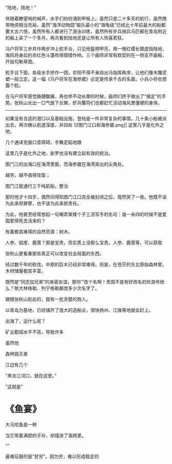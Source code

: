 “陆地，陆地！”

伴随着瞭望哨的喊声，水手们纷纷涌到甲板上。虽然只是二十多天的航行，虽然携带物资相当充裕，虽然“海洋动物园”舰队最小的“海龟级”已经比十年前最大的船都要大五六倍，虽然所有人都进行了游泳训练，虽然所有步兵骑兵马匹都在青岛附近的船上呆了一个多月，再次看到陆地还是让所有人欣喜若狂。

马户将军三步并作两步冲上舵手台，只见他盔明甲亮，用一根红缨长槊虚指陆地，海风将身后的赤红色斗篷吹得猎猎作响。三个画师非常有默契的在一侧支开画板，开始勾勒草图。

舵手台下面，各级水手挤作一团，俞阳不得不亲自出马指挥秩序，让他们像木雕泥塑一般立定。这一幅《马户将军在海参崴》必定是传承千古的名画，小兵小将也想露个脸。

在马户将军感觉胳膊酸痛，再也举不动长槊的时候，画师们终于做出了“搞定”的手势。张秋山长出一口气放下长槊，虾兵蟹将们也都赶忙活动海风里僵硬的身体。

---

如果没有合适的港口以及基础设施，登陆是一件非常复杂的事情。几十条小船被派出去，再次确认航道深度，并四处
![[图门江口和海参崴.png]]
这里几乎是化外之地，

几个通译克服口音障碍，手舞足蹈地跟

这里几乎是化外之地，新罗也没有建立起有效的统治。

图门江的出海口在海湾里面，而海参崴在海湾突出的尖角处。

越穷，越不值得攻取；



图门江能通行三千吨航船，整治

那时他才十四岁，偶然间得知图门江口完全被封闭之后，竟然哭了一夜。他既不该为此承担罪孽，也不该为此承担责任。

为此，他甚至经常想起一句嘲弄某矮个子三流写手的名句：谁一米四的时候不是爱国爱得死去活来的？

有着极其难得的自然资源：树木。

人参、貂皮、鹿茸？那是宝贵，但实质上没那么宝贵。人参、鹿茸等，可以获取

张秋山更看重那些真正可以改变社会局面的东西。

经过数千年的砍伐，中原的巨木已经非常难得。但是，在苍茫的东北原始森林里，木材储量极其丰富。

既然是“同志加兄弟”的亲密友谊，那你™改个名啊！贵国不是有好改名的优良传统么？斯大林格勒、列宁格勒都改多少次名字了。

跟随张秋山到此的，就有一批贪婪的商人。

以青岛为基地，已经铺开了庞大的造船业，很快扬州、江陵等地就会赶上。

出海了，运什么呢？

矿业勘探水平不高，导致许多

虽然他

森林毁灭者



江边有几个

“黑龙江河口，就在这里。”

“这就是”

# 《鱼宴》

大马哈鱼是一种

当它带着满腔的子孙，却撞进了渔网里。

“”

最难征服的是“贫穷”。因为穷，难以形成稳定的